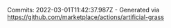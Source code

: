 Commits: 2022-03-01T11:42:37.987Z - Generated via https://github.com/marketplace/actions/artificial-grass
<br>

